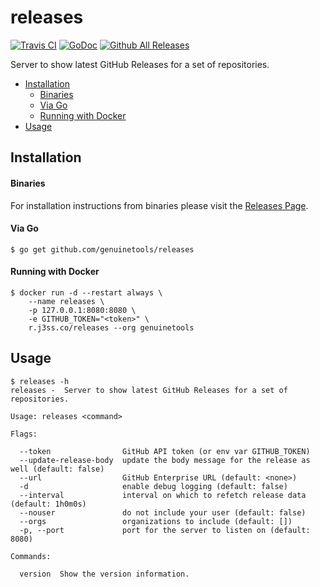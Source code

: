 # releases

[![Travis CI](https://img.shields.io/travis/genuinetools/releases.svg?style=for-the-badge)](https://travis-ci.org/genuinetools/releases)
[![GoDoc](https://img.shields.io/badge/godoc-reference-5272B4.svg?style=for-the-badge)](https://godoc.org/github.com/genuinetools/releases)
[![Github All Releases](https://img.shields.io/github/downloads/genuinetools/releases/total.svg?style=for-the-badge)](https://github.com/genuinetools/releases/releases)

Server to show latest GitHub Releases for a set of repositories.

 * [Installation](README.md#installation)
      * [Binaries](README.md#binaries)
      * [Via Go](README.md#via-go)
      * [Running with Docker](README.md#running-with-docker)
 * [Usage](README.md#usage)

## Installation

#### Binaries

For installation instructions from binaries please visit the [Releases Page](https://github.com/genuinetools/releases/releases).

#### Via Go

```console
$ go get github.com/genuinetools/releases
```

#### Running with Docker

```console
$ docker run -d --restart always \
    --name releases \
    -p 127.0.0.1:8080:8080 \
    -e GITHUB_TOKEN="<token>" \
    r.j3ss.co/releases --org genuinetools
```

## Usage

```console
$ releases -h
releases -  Server to show latest GitHub Releases for a set of repositories.

Usage: releases <command>

Flags:

  --token                GitHub API token (or env var GITHUB_TOKEN)
  --update-release-body  update the body message for the release as well (default: false)
  --url                  GitHub Enterprise URL (default: <none>)
  -d                     enable debug logging (default: false)
  --interval             interval on which to refetch release data (default: 1h0m0s)
  --nouser               do not include your user (default: false)
  --orgs                 organizations to include (default: [])
  -p, --port             port for the server to listen on (default: 8080)

Commands:

  version  Show the version information.
```
